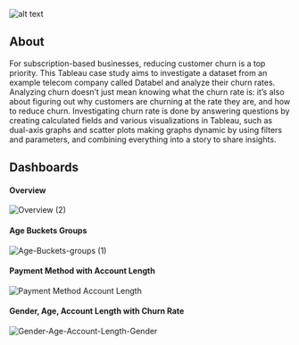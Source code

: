 ![alt text](https://lh5.googleusercontent.com/9ROjm25aJ9h7n9dPSco1C0OOnEOdYXxO1omW_gAj6SUasnKVE3bqKMcLKzj0ZzLUUvBzrVHrnY2tYGLdJECV2X5_09Q1JAHv_zS3EvNGRNf6IoX9nEQkpPOa67hhBk6yQS53C1Hf)

## About

For subscription-based businesses, reducing customer churn is a top priority.
This Tableau case study aims to investigate a dataset from an example telecom company called Databel and analyze their churn rates.
Analyzing churn doesn’t just mean knowing what the churn rate is: it’s also about figuring out why customers are churning at the rate they are, and how to reduce churn.
Investigating churn rate is done by answering questions by creating calculated fields and various visualizations in Tableau, such as dual-axis graphs and scatter plots making graphs dynamic 
by using filters and parameters, and combining everything into a story to share insights.

## Dashboards

#### Overview
![Overview (2)](https://user-images.githubusercontent.com/49237531/149670669-d3d0189f-9f9d-46fb-a071-5e4268fdbd2d.gif)



#### Age Buckets Groups 
![Age-Buckets-groups (1)](https://user-images.githubusercontent.com/49237531/149676009-bc0f9ad1-7774-4c2d-bd39-17722a4c571a.gif)



#### Payment Method with Account Length
![Payment Method   Account Length](https://user-images.githubusercontent.com/49237531/149668738-c270f1cd-8059-4174-b9e9-68b76a33474a.gif)


#### Gender, Age, Account Length with Churn Rate
![Gender-Age-Account-Length-Gender](https://user-images.githubusercontent.com/49237531/149671328-a2ff9694-1b49-4b24-a2c4-5e1b6340dad6.gif)


